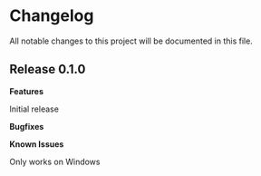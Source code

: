 # Changelog

All notable changes to this project will be documented in this file.

## Release 0.1.0

**Features**

Initial release

**Bugfixes**

**Known Issues**

Only works on Windows
